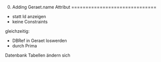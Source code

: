 0. Adding Geraet.name Attribut
==============================

- statt Id anzeigen
- keine Constraints

gleichzeitig:
- DBRef in Geraet loswerden
- durch Prima

Datenbank Tabellen ändern sich
